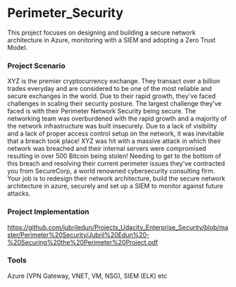 # Perimeter_Security
This project focuses on designing and building a secure network architecture in Azure, monitoring with a SIEM and adopting a Zero Trust Model.

### Project Scenario
XYZ is the premier cryptocurrency exchange. They transact over a billion trades everyday and are considered to be one of the most reliable and secure exchanges in the world. Due to their rapid growth, they've faced challenges in scaling their security posture.
The largest challenge they've faced is with their Perimeter Network Security being secure. The networking team was overburdened with the rapid growth and a majority of the network infrastructure was built insecurely.
Due to a lack of visibility and a lack of proper access control setup on the network, it was inevitable that a breach took place! XYZ was hit with a massive attack in which their network was breached and their internal servers were compromised resulting in over 500 Bitcoin being stolen!
Needing to get to the bottom of this breach and resolving their current perimeter issues they've contracted you from SecureCorp, a world renowned cybersecurity consulting firm. Your job is to redesign their network architecture, build the secure network architecture in azure, securely and set up a SIEM to monitor against future attacks.


### Project Implementation
https://github.com/jubriledun/Projects_Udacity_Enterprise_Security/blob/master/Perimeter%20Security/Jubril%20Edun%20-%20Securing%20the%20Perimeter%20Project.pdf

### Tools
Azure (VPN Gateway, VNET, VM, NSG), SIEM (ELK) etc
